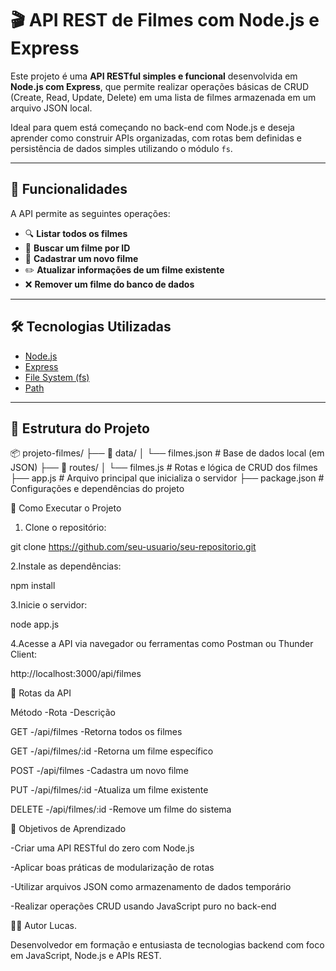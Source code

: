 # 🎬 API REST de Filmes com Node.js e Express

Este projeto é uma **API RESTful simples e funcional** desenvolvida em **Node.js com Express**, que permite realizar operações básicas de CRUD (Create, Read, Update, Delete) em uma lista de filmes armazenada em um arquivo JSON local.

Ideal para quem está começando no back-end com Node.js e deseja aprender como construir APIs organizadas, com rotas bem definidas e persistência de dados simples utilizando o módulo `fs`.

---

## 🚀 Funcionalidades

A API permite as seguintes operações:

- 🔍 **Listar todos os filmes**  
- 🎯 **Buscar um filme por ID**
- 📝 **Cadastrar um novo filme**
- ✏️ **Atualizar informações de um filme existente**
- ❌ **Remover um filme do banco de dados**

---

## 🛠️ Tecnologias Utilizadas

- [Node.js](https://nodejs.org/)
- [Express](https://expressjs.com/)
- [File System (fs)](https://nodejs.org/api/fs.html)
- [Path](https://nodejs.org/api/path.html)

---

## 📁 Estrutura do Projeto

📦 projeto-filmes/ ├── 📂 data/ │ └── filmes.json # Base de dados local (em JSON) ├── 📂 routes/ │ └── filmes.js # Rotas e lógica de CRUD dos filmes ├── app.js # Arquivo principal que inicializa o servidor ├── package.json # Configurações e dependências do projeto

🔧 Como Executar o Projeto

1. Clone o repositório:

git clone https://github.com/seu-usuario/seu-repositorio.git

2.Instale as dependências:

npm install

3.Inicie o servidor:

node app.js

4.Acesse a API via navegador ou ferramentas como Postman ou Thunder Client:

http://localhost:3000/api/filmes


🧪 Rotas da API

Método	    -Rota	                -Descrição

GET	        -/api/filmes	            -Retorna todos os filmes

GET	        -/api/filmes/:id	        -Retorna um filme específico

POST	    -/api/filmes	            -Cadastra um novo filme

PUT	        -/api/filmes/:id	        -Atualiza um filme existente

DELETE	    -/api/filmes/:id	        -Remove um filme do sistema


🧠 Objetivos de Aprendizado

-Criar uma API RESTful do zero com Node.js

-Aplicar boas práticas de modularização de rotas

-Utilizar arquivos JSON como armazenamento de dados temporário

-Realizar operações CRUD usando JavaScript puro no back-end


👨‍💻 Autor
Lucas.

Desenvolvedor em formação e entusiasta de tecnologias backend com foco em JavaScript, Node.js e APIs REST.

